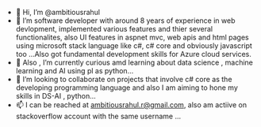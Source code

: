 - 👋 Hi, I’m @ambitiousrahul
- 👀 I’m software developer with around 8 years of experience in web devlopment, implemented various features and thier several functionalites, also UI features in aspnet mvc, web apis and html pages using microsoft stack language like c#, c# core and obviously javascript too ...Also got fundamental development skills for Azure cloud services.
- 🌱 Also , I’m currently curious amd learning about data science , machine learning and AI using pl as python...
- 💞️ I’m looking to collaborate on projects that involve c# core as the developing programming language and also I am aiming to hone my skills in DS-AI , python...
- 📫 I can be reached at ambitiousrahul.r@gmail.com, also am actiive on stackoverflow account with the same username ...

